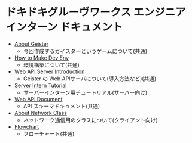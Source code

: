 # ドキドキグルーヴワークス エンジニアインターン ドキュメント

* [About Geister](pages/インターンで作るガイスターについて.md)
  * 今回作成するガイスターというゲームについて(共通)
* [How to Make Dev Env](pages/ガイスターインターン向け環境構築資料.md)
  * 環境構築について(共通)
* [Web API Server Introduction](pages/web_api_server_introduction.md)
  * Geister の Web APIサーバについて(導入方法など)(共通)
* [Server Intern Tutorial](pages/server_intern_tutorial.md)
  * サーバーインターン用チュートリアル(サーバー向け)
* [Web API Document](../server/schema.md)
  * API スキーマドキュメント(共通)
* [About Network Class](pages/ネットワーク通信用のクラスについて.md)
  * ネットワーク通信用のクラスについて(クライアント向け)
* [Flowchart](pages/フローチャート.md)
  * フローチャート(共通)